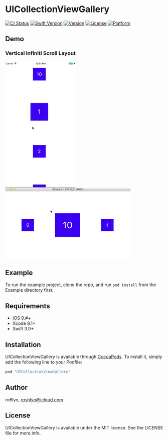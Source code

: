 # UICollectionViewGallery

[![CI Status](http://img.shields.io/travis/ro6lyo/UICollectionViewGallery.svg?style=flat)](https://travis-ci.org/ro6lyo/UICollectionViewGallery)
[![Swift Version](https://img.shields.io/badge/Swift-3.0.x-orange.svg)]()
[![Version](https://img.shields.io/cocoapods/v/UICollectionViewGallery.svg?style=flat)](http://cocoapods.org/pods/UICollectionViewGallery)
[![License](https://img.shields.io/cocoapods/l/UICollectionViewGallery.svg?style=flat)](http://cocoapods.org/pods/UICollectionViewGallery)
[![Platform](https://img.shields.io/cocoapods/p/UICollectionViewGallery.svg?style=flat)](http://cocoapods.org/pods/UICollectionViewGallery)
## Demo
### Vertical Infiniti Scroll Layout
![Gif](https://github.com/ro6lyo/assets/blob/master/scrollVertical.gif)
![Gif](https://github.com/ro6lyo/assets/blob/master/scrollHorizontal.gif)

## Example

To run the example project, clone the repo, and run `pod install` from the Example directory first.

## Requirements
- iOS 9.#+ 
- Xcode 8.1+
- Swift 3.0+

## Installation

UICollectionViewGallery is available through [CocoaPods](http://cocoapods.org). To install
it, simply add the following line to your Podfile:

```ruby
pod "UICollectionViewGallery"
```

## Author

ro6lyo, roshlyo@icloud.com

## License

UICollectionViewGallery is available under the MIT license. See the LICENSE file for more info.
